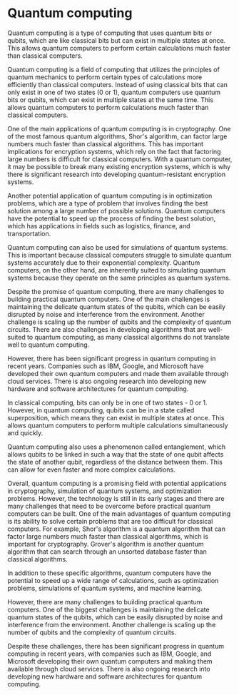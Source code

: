 # Quantum computing
Quantum computing is a type of computing that uses quantum bits or qubits, which are like classical bits but can exist in multiple states at once. This allows quantum computers to perform certain calculations much faster than classical computers.

Quantum computing is a field of computing that utilizes the principles of quantum mechanics to perform certain types of calculations more efficiently than classical computers. Instead of using classical bits that can only exist in one of two states (0 or 1), quantum computers use quantum bits or qubits, which can exist in multiple states at the same time. This allows quantum computers to perform calculations much faster than classical computers.

One of the main applications of quantum computing is in cryptography. One of the most famous quantum algorithms, Shor's algorithm, can factor large numbers much faster than classical algorithms. This has important implications for encryption systems, which rely on the fact that factoring large numbers is difficult for classical computers. With a quantum computer, it may be possible to break many existing encryption systems, which is why there is significant research into developing quantum-resistant encryption systems.

Another potential application of quantum computing is in optimization problems, which are a type of problem that involves finding the best solution among a large number of possible solutions. Quantum computers have the potential to speed up the process of finding the best solution, which has applications in fields such as logistics, finance, and transportation.

Quantum computing can also be used for simulations of quantum systems. This is important because classical computers struggle to simulate quantum systems accurately due to their exponential complexity. Quantum computers, on the other hand, are inherently suited to simulating quantum systems because they operate on the same principles as quantum systems.

Despite the promise of quantum computing, there are many challenges to building practical quantum computers. One of the main challenges is maintaining the delicate quantum states of the qubits, which can be easily disrupted by noise and interference from the environment. Another challenge is scaling up the number of qubits and the complexity of quantum circuits. There are also challenges in developing algorithms that are well-suited to quantum computing, as many classical algorithms do not translate well to quantum computing.

However, there has been significant progress in quantum computing in recent years. Companies such as IBM, Google, and Microsoft have developed their own quantum computers and made them available through cloud services. There is also ongoing research into developing new hardware and software architectures for quantum computing.

In classical computing, bits can only be in one of two states - 0 or 1. However, in quantum computing, qubits can be in a state called superposition, which means they can exist in multiple states at once. This allows quantum computers to perform multiple calculations simultaneously and quickly.

Quantum computing also uses a phenomenon called entanglement, which allows qubits to be linked in such a way that the state of one qubit affects the state of another qubit, regardless of the distance between them. This can allow for even faster and more complex calculations.

Overall, quantum computing is a promising field with potential applications in cryptography, simulation of quantum systems, and optimization problems. However, the technology is still in its early stages and there are many challenges that need to be overcome before practical quantum computers can be built.
One of the main advantages of quantum computing is its ability to solve certain problems that are too difficult for classical computers. For example, Shor's algorithm is a quantum algorithm that can factor large numbers much faster than classical algorithms, which is important for cryptography. Grover's algorithm is another quantum algorithm that can search through an unsorted database faster than classical algorithms.

In addition to these specific algorithms, quantum computers have the potential to speed up a wide range of calculations, such as optimization problems, simulations of quantum systems, and machine learning.

However, there are many challenges to building practical quantum computers. One of the biggest challenges is maintaining the delicate quantum states of the qubits, which can be easily disrupted by noise and interference from the environment. Another challenge is scaling up the number of qubits and the complexity of quantum circuits.

Despite these challenges, there has been significant progress in quantum computing in recent years, with companies such as IBM, Google, and Microsoft developing their own quantum computers and making them available through cloud services. There is also ongoing research into developing new hardware and software architectures for quantum computing.